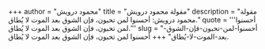 +++
author = "محمود درويش"
title = "مقولة محمود درويش"
description = "مقولة محمود درويش: أحسنوا لمن تحبون، فإن الشوق بعد الموت لا يُطاق."
quote = '''أحسنوا لمن تحبون، فإن الشوق بعد الموت لا يُطاق.''' 
slug = "أحسنوا-لمن-تحبون-فإن-الشوق-بعد-الموت-لا-يُطاق"
+++
أحسنوا لمن تحبون، فإن الشوق بعد الموت لا يُطاق.
